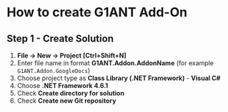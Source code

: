 
# How to create G1ANT Add-On

## Step 1 - Create Solution

1. **File -> New -> Project [Ctrl+Shift+N]**
2. Enter file name in format **G1ANT.Addon.AddonName** (for example ```G1ANT.Addon.GoogleDocs```)
3. Choose project type as **Class Library (.NET Framework)** - **Visual C#**
4. Choose **.NET Framework 4.6.1**
5. Check **Create directory for solution**
6. Check **Create new Git repository**
